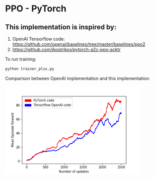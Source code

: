 # PPO - PyTorch

## This implementation is inspired by:
1. OpenAI Tensorflow code: https://github.com/openai/baselines/tree/master/baselines/ppo2
2. https://github.com/ikostrikov/pytorch-a2c-ppo-acktr

To run training:

```bash
python trainer_plus.py
```


Comparison between OpenAI implementation and this implementation:


![Comparison](imgs/comparison.png)
